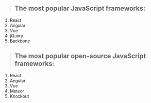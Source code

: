 > ## The most popular JavaScript frameworks:
  1. React
  2. Angular
  3. Vue
  4. jQuery
  5. Backbone

> ## The most popular open-source JavaScript frameworks:
  1. React
  2. Angular
  3. Vue
  4. Meteor
  5. Knockout
